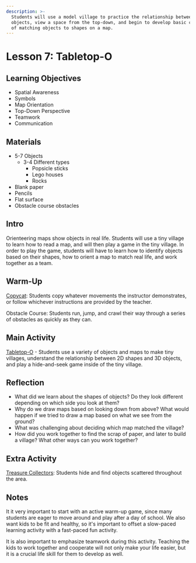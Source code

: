 ```yaml
---
description: >-
  Students will use a model village to practice the relationship between
  objects, view a space from the top-down, and begin to develop basic concepts
  of matching objects to shapes on a map.
---
```


# Lesson 7: Tabletop-O

## Learning Objectives

* Spatial Awareness
* Symbols
* Map Orientation
* Top-Down Perspective
* Teamwork
* Communication

## Materials

* 5-7 Objects
  * 3-4 Different types
    * Popsicle sticks
    * Lego houses
    * Rocks
* Blank paper
* Pencils
* Flat surface
* Obstacle course obstacles

## Intro

Orienteering maps show objects in real life. Students will use a tiny village to learn how to read a map, and will then play a game in the tiny village. In order to play the game, students will have to learn how to identify objects based on their shapes, how to orient a map to match real life, and work together as a team.

## Warm-Up

[Copycat](https://www.google.com/url?q=https%3A%2F%2Fnavigationgames.lightning.force.com%2Flightning%2Fr%2FActivity__c%2Fa2j1K0000014rMjQAI%2Fview&sa=D&sntz=1&usg=AFQjCNEa9UI6YNpZ89UAd1X5Xmd_L-mzmQ): Students copy whatever movements the instructor demonstrates, or follow whichever instructions are provided by the teacher.

Obstacle Course: Students run, jump, and crawl their way through a series of obstacles as quickly as they can.

## Main Activity

[Tabletop-O](https://www.google.com/url?q=https%3A%2F%2Fnavigationgames.lightning.force.com%2Flightning%2Fr%2FActivity__c%2Fa2j1K0000014rMFQAY%2Fview&sa=D&sntz=1&usg=AFQjCNHme0fLddJoaFQHqdU6lZDOQ1dLBg) - Students use a variety of objects and maps to make tiny villages, understand the relationship between 2D shapes and 3D objects, and play a hide-and-seek game inside of the tiny village.

## Reflection

* What did we learn about the shapes of objects? Do they look different depending on which side you look at them?
* Why do we draw maps based on looking down from above? What would happen if we tried to draw a map based on what we see from the ground?
* What was challenging about deciding which map matched the village?
* How did you work together to find the scrap of paper, and later to build a village? What other ways can you work together?

## Extra Activity

[Treasure Collectors](https://www.google.com/url?q=https%3A%2F%2Fnavgames.force.com%2Factivities%2Fs%2Fdetail%2Fa2j1K0000014rMoQAI&sa=D&sntz=1&usg=AFQjCNEQGDKof_GdmYFfwwiLGHAYzjs_og): Students hide and find objects scattered throughout the area.

## Notes

It it very important to start with an active warm-up game, since many students are eager to move around and play after a day of school. We also want kids to be fit and healthy, so it's important to offset a slow-paced learning activity with a fast-paced fun activity.

It is also important to emphasize teamwork during this activity. Teaching the kids to work together and cooperate will not only make your life easier, but it is a crucial life skill for them to develop as well.

